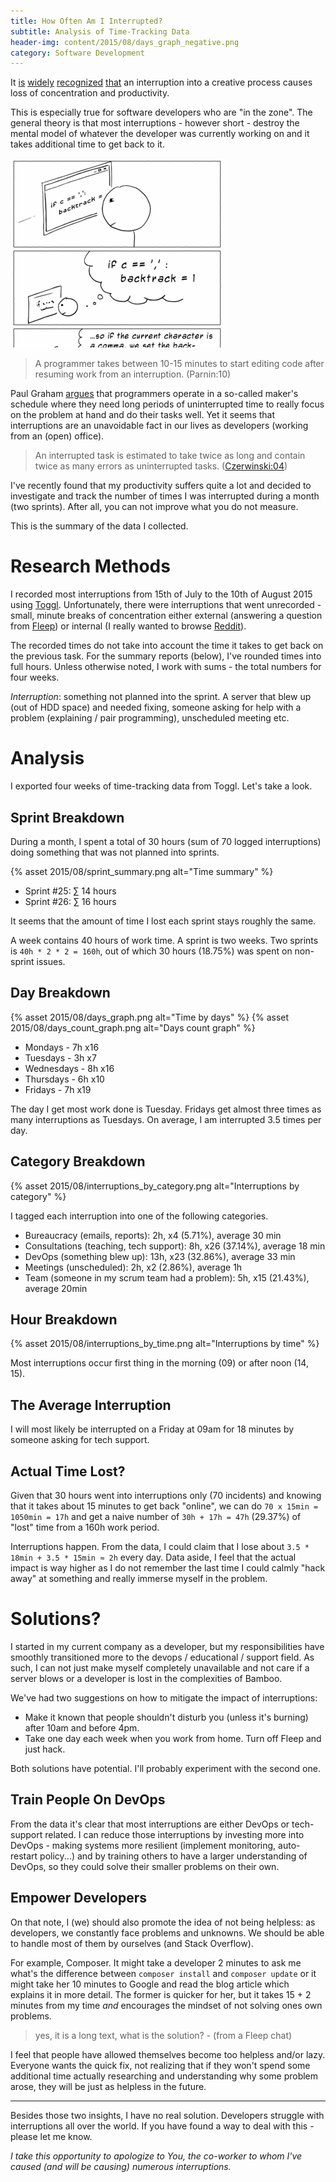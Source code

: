 ```yaml
---
title: How Often Am I Interrupted?
subtitle: Analysis of Time-Tracking Data
header-img: content/2015/08/days_graph_negative.png
category: Software Development
---
```


It [is](https://www.ironistic.com/the-cost-of-distractions-on-developers) [widely](http://windward.net/blogs/why-any-interruption-no-matter-how-short-has-a-giant-negative-impact) [recognized](https://programmers.stackexchange.com/questions/46252/how-to-explain-a-layperson-why-a-developer-should-not-be-interrupted-while-neck) [that](https://www.youtube.com/watch?v=ULcPdcIrOo4) an interruption into a creative process causes loss of concentration and productivity.

This is especially true for software developers who are "in the zone". The general theory is that most interruptions - however short - destroy the mental model of whatever the developer was currently working on and it takes additional time to get back to it.

[![Don't interrupt me comics](/content/2015/08/programmer_interrupted.png)](http://heeris.id.au/2013/this-is-why-you-shouldnt-interrupt-a-programmer)

> A programmer takes between 10-15 minutes to start editing code after resuming work from an interruption. (Parnin:10)

Paul Graham [argues](http://www.paulgraham.com/makersschedule.html) that programmers operate in a so-called maker's schedule where they need long periods of uninterrupted time to really focus on the problem at hand and do their tasks well. Yet it seems that interruptions are an unavoidable fact in our lives as developers (working from an (open) office).

> An interrupted task is estimated to take twice as long and contain twice as many errors as uninterrupted tasks. ([Czerwinski:04](https://dl.acm.org/citation.cfm?doid=985692.985715))

I've recently found that my productivity suffers quite a lot and decided to investigate and track the number of times I was interrupted during a month (two sprints). After all, you can not improve what you do not measure.

This is the summary of the data I collected.

# Research Methods   

I recorded most interruptions from 15th of July to the 10th of August 2015 using [Toggl](https://toggl.com). Unfortunately, there were interruptions that went unrecorded - small, minute breaks of concentration either external (answering a question from [Fleep](https://fleep.io)) or internal (I really wanted to browse [Reddit](https://www.reddit.com/r/programming)).

The recorded times do not take into account the time it takes to get back on the previous task. For the summary reports (below), I've rounded times into full hours. Unless otherwise noted, I work with sums - the total numbers for four weeks.

*Interruption*: something not planned into the sprint. A server that blew up (out of HDD space) and needed fixing, someone asking for help with a problem (explaining / pair programming), unscheduled meeting etc.

# Analysis

I exported four weeks of time-tracking data from Toggl. Let's take a look.

## Sprint Breakdown

During a month, I spent a total of 30 hours (sum of 70 logged interruptions) doing something that was not planned into sprints.

{% asset 2015/08/sprint_summary.png alt="Time summary" %}

* Sprint #25: &sum; 14 hours
* Sprint #26: &sum; 16 hours

It seems that the amount of time I lost each sprint stays roughly the same.

A week contains 40 hours of work time. A sprint is two weeks. Two sprints is `40h * 2 * 2 = 160h`, out of which 30 hours (18.75%) was spent on non-sprint issues.

## Day Breakdown

{% asset 2015/08/days_graph.png alt="Time by days" %}
{% asset 2015/08/days_count_graph.png alt="Days count graph" %}

* Mondays - 7h x16
* Tuesdays - 3h x7
* Wednesdays - 8h x16
* Thursdays - 6h x10
* Fridays - 7h x19

The day I get most work done is Tuesday. Fridays get almost three times as many interruptions as Tuesdays. On average, I am interrupted 3.5 times per day.

## Category Breakdown

{% asset 2015/08/interruptions_by_category.png alt="Interruptions by category" %}

I tagged each interruption into one of the following categories.

* Bureaucracy (emails, reports): 2h, x4 (5.71%), average 30 min
* Consultations (teaching, tech support): 8h, x26 (37.14%), average 18 min 
* DevOps (something blew up): 13h, x23 (32.86%), average 33 min
* Meetings (unscheduled): 2h, x2 (2.86%), average 1h
* Team (someone in my scrum team had a problem): 5h, x15 (21.43%), average 20min

## Hour Breakdown

{% asset 2015/08/interruptions_by_time.png alt="Interruptions by time" %}

Most interruptions occur first thing in the morning (09) or after noon (14, 15).

## The Average Interruption

I will most likely be interrupted on a Friday at 09am for 18 minutes by someone asking for tech support.

## Actual Time Lost?

Given that 30 hours went into interruptions only (70 incidents) and knowing that it takes about 15 minutes to get back "online", we can do `70 x 15min = 1050min = 17h` and get a naive number of `30h + 17h = 47h` (29.37%) of "lost" time from a 160h work period.

Interruptions happen. From the data, I could claim that I lose about `3.5 * 18min + 3.5 * 15min ≈ 2h` every day. Data aside, I feel that the actual impact is way higher as I do not remember the last time I could calmly "hack away" at something and really immerse myself in the problem.

# Solutions?

I started in my current company as a developer, but my responsibilities have smoothly transitioned more to the devops / educational / support field. As such, I can not just make myself completely unavailable and not care if a server blows or a developer is lost in the complexities of Bamboo.

We've had two suggestions on how to mitigate the impact of interruptions:

* Make it known that people shouldn't disturb you (unless it's burning) after 10am and before 4pm.
* Take one day each week when you work from home. Turn off Fleep and just hack.

Both solutions have potential. I'll probably experiment with the second one.

## Train People On DevOps

From the data it's clear that most interruptions are either DevOps or tech-support related. I can reduce those interruptions by investing more into DevOps - making systems more resilient (implement monitoring, auto-restart policy...) and by training others to have a larger understanding of DevOps, so they could solve their smaller problems on their own.


## Empower Developers

On that note, I (we) should also promote the idea of not being helpless: as developers, we constantly face problems and unknowns. We should be able to handle most of them by ourselves (and Stack Overflow).

For example, Composer. It might take a developer 2 minutes to ask me what's the difference between `composer install` and `composer update` or it might take her 10 minutes to Google and read the blog article which explains it in more detail. The former is quicker for her, but it takes 15 + 2 minutes from my time *and* encourages the mindset of not solving ones own problems.

> yes, it is a long text, what is the solution? - (from a Fleep chat)

I feel that people have allowed themselves become too helpless and/or lazy. Everyone wants the quick fix, not realizing that if they won't spend some additional time actually researching and understanding why some problem arose, they will be just as helpless in the future.

----------

Besides those two insights, I have no real solution. Developers struggle with interruptions all over the world. If you have found a way to deal with this - please let me know.


*I take this opportunity to apologize to You, the co-worker to whom I've caused (and will be causing) numerous interruptions.*